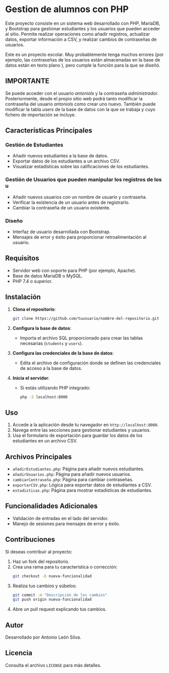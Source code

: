 # Gestion de alumnos con PHP

Este proyecto consiste en un sistema web desarrollado con PHP, MaríaDB, y Bootstrap para gestionar estudiantes y los usuarios que pueden acceder al sitio. Permite realizar operaciones como añadir registros, actualizar datos, exportar información a CSV, y realizar cambios de contraseñas de usuarios.

Este es un proyecto escolar. Muy probablemente tenga muchos errores (por ejemplo, las contraseñas de los usuarios están almacenadas en la base de datos están en texto plano ), pero cumple la función para la que se diseñó. 

## IMPORTANTE
Se puede acceder con el usuario *antoniols* y la contraseña *administrador*. Posteriormente, desde el propio sitio web podrá tanto modificar la contraseña del usuario *antoniols* como crear uno nuevo. También puede modificar la tabla *users* de la base de datos con la que se trabaja y cuyo fichero de importación se incluye. 

## Características Principales

### Gestión de Estudiantes
- Añadir nuevos estudiantes a la base de datos.
- Exportar datos de los estudiantes a un archivo CSV.
- Visualizar estadísticas sobre las calificaciones de los estudiantes.

### Gestión de Usuarios que pueden manipular los registros de los u
- Añadir nuevos usuarios con un nombre de usuario y contraseña.
- Verificar la existencia de un usuario antes de registrarlo.
- Cambiar la contraseña de un usuario existente.

### Diseño
- Interfaz de usuario desarrollada con Bootstrap.
- Mensajes de error y éxito para proporcionar retroalimentación al usuario.
 
## Requisitos

- Servidor web con soporte para PHP (por ejemplo, Apache).
- Base de datos MariaDB o MySQL.
- PHP 7.4 o superior.

## Instalación

1. **Clona el repositorio**:
   ```bash
   git clone https://github.com/tuusuario/nombre-del-repositorio.git
   ```

2. **Configura la base de datos**:
   - Importa el archivo SQL proporcionado para crear las tablas necesarias (`students` y `users`).

3. **Configura las credenciales de la base de datos**:
   - Edita el archivo de configuración donde se definen las credenciales de acceso a la base de datos.

4. **Inicia el servidor**:
   - Si estás utilizando PHP integrado:
     ```bash
     php -S localhost:8000
     ```

## Uso

1. Accede a la aplicación desde tu navegador en `http://localhost:8000`.
2. Navega entre las secciones para gestionar estudiantes y usuarios.
3. Usa el formulario de exportación para guardar los datos de los estudiantes en un archivo CSV.

## Archivos Principales

- `añadirEstudiantes.php`: Página para añadir nuevos estudiantes.
- `añadirUsuarios.php`: Página para añadir nuevos usuarios.
- `cambiarContraseña.php`: Página para cambiar contraseñas.
- `exportarCSV.php`: Lógica para exportar datos de estudiantes a CSV.
- `estadisticas.php`: Página para mostrar estadísticas de estudiantes.

## Funcionalidades Adicionales

- Validación de entradas en el lado del servidor.
- Manejo de sesiones para mensajes de error y éxito.

## Contribuciones

Si deseas contribuir al proyecto:

1. Haz un fork del repositorio.
2. Crea una rama para tu característica o corrección:
   ```bash
   git checkout -b nueva-funcionalidad
   ```
3. Realiza tus cambios y súbelos:
   ```bash
   git commit -m "Descripción de los cambios"
   git push origin nueva-funcionalidad
   ```
4. Abre un pull request explicando tus cambios.

## Autor

Desarrollado por Antonio León Silva.

## Licencia

Consulta el archivo `LICENSE` para más detalles.
